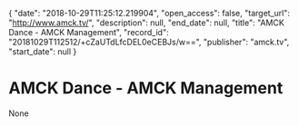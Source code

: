{
  "date": "2018-10-29T11:25:12.219904", 
  "open_access": false, 
  "target_url": "http://www.amck.tv/", 
  "description": null, 
  "end_date": null, 
  "title": "AMCK Dance - AMCK Management", 
  "record_id": "20181029T112512/+cZaUTdLfcDEL0eCEBJs/w==", 
  "publisher": "amck.tv", 
  "start_date": null
}

# AMCK Dance - AMCK Management

None